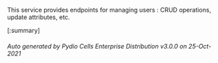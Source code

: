 






This service provides endpoints for managing users : CRUD operations, update attributes, etc.

[:summary]

###### Auto generated by Pydio Cells Enterprise Distribution v3.0.0 on 25-Oct-2021
